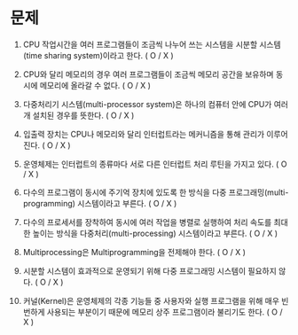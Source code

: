 # 문제

1. CPU 작업시간을 여러 프로그램들이 조금씩 나누어 쓰는 시스템을 시분할 시스템(time sharing system)이라고 한다. ( O / X )

2. CPU와 달리 메모리의 경우 여러 프로그램들이 조금씩 메모리 공간을 보유하며 동시에 메모리에 올라갈 수 없다. ( O / X )

3. 다중처리기 시스템(multi-processor system)은 하나의 컴퓨터 안에 CPU가 여러 개 설치된 경우를 뜻한다. ( O / X )

4. 입출력 장치는 CPU나 메모리와 달리 인터럽트라는 메커니즘을 통해 관리가 이루어진다. ( O / X )

5. 운영체제는 인터럽트의 종류마다 서로 다른 인터럽트 처리 루틴을 가지고 있다. ( O / X )

6. 다수의 프로그램이 동시에 주기억 장치에 있도록 한 방식을 다중 프로그래밍(multi-programming) 시스템이라고 부른다. ( O / X )

7. 다수의 프로세서를 장착하여 동시에 여러 작업을 병렬로 실행하여 처리 속도를 최대한 높이는 방식을 다중처리(multi-processing) 시스템이라고 부른다. ( O / X )

8. Multiprocessing은 Multiprogramming을 전제해야 한다. ( O / X )

9. 시분할 시스템이 효과적으로 운영되기 위해 다중 프로그래밍 시스템이 필요하지 않다. ( O / X )

10. 커널(Kernel)은 운영체제의 각종 기능들 중 사용자와 실행 프로그램을 위해 매우 빈번하게 사용되는 부분이기 때문에 메모리 상주 프로그램이라 불리기도 한다. ( O / X )
